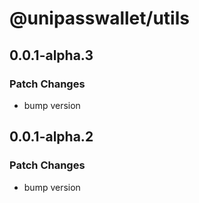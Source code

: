 # @unipasswallet/utils

## 0.0.1-alpha.3

### Patch Changes

- bump version

## 0.0.1-alpha.2

### Patch Changes

- bump version
